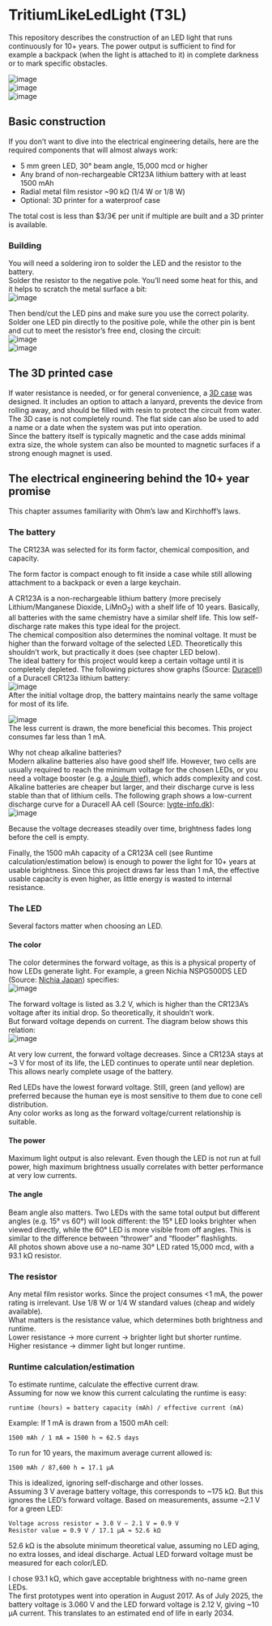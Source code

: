 # TritiumLikeLedLight (T3L)
This repository describes the construction of an LED light that runs continuously for 10+ years. The power output is sufficient to find for example a backpack (when the light is attached to it) in complete darkness or to mark specific obstacles.  
  
![image](T3LbothI.jpg)  
![image](T3LbothII.jpg)  
![image](T3Lnormal.jpg)  
  
## Basic construction
If you don’t want to dive into the electrical engineering details, here are the required components that will almost always work:  
  
- 5 mm green LED, 30° beam angle, 15,000 mcd or higher
- Any brand of non-rechargeable CR123A lithium battery with at least 1500 mAh
- Radial metal film resistor ~90 kΩ (1/4 W or 1/8 W)
- Optional: 3D printer for a waterproof case
  
The total cost is less than $3/3€ per unit if multiple are built and a 3D printer is available.  
  
### Building
You will need a soldering iron to solder the LED and the resistor to the battery.  
Solder the resistor to the negative pole. You’ll need some heat for this, and it helps to scratch the metal surface a bit:  
![image](T3Lbottom.jpg)  
  
Then bend/cut the LED pins and make sure you use the correct polarity. Solder one LED pin directly to the positive pole, while the other pin is bent and cut to meet the resistor’s free end, closing the circuit:  
![image](T3Lledbending.jpg)  
![image](T3Ltop.jpg)  
  
## The 3D printed case
If water resistance is needed, or for general convenience, a [3D case](cases/v1/) was designed. It includes an option to attach a lanyard, prevents the device from rolling away, and should be filled with resin to protect the circuit from water.  
The 3D case is not completely round. The flat side can also be used to add a name or a date when the system was put into operation.  
Since the battery itself is typically magnetic and the case adds minimal extra size, the whole system can also be mounted to magnetic surfaces if a strong enough magnet is used.  
  
## The electrical engineering behind the 10+ year promise
This chapter assumes familiarity with Ohm’s law and Kirchhoff’s laws.  

### The battery
The CR123A was selected for its form factor, chemical composition, and capacity.  
  
The form factor is compact enough to fit inside a case while still allowing attachment to a backpack or even a large keychain.  
  
A CR123A is a non-rechargeable lithium battery (more precisely Lithium/Manganese Dioxide, LiMnO<sub>2</sub>) with a shelf life of 10 years. Basically, all batteries with the same chemistry have a similar shelf life. This low self-discharge rate makes this type ideal for the project.  
The chemical composition also determines the nominal voltage. It must be higher than the forward voltage of the selected LED. Theoretically this shouldn’t work, but practically it does (see chapter LED below).  
The ideal battery for this project would keep a certain voltage until it is completely depleted. The following pictures show graphs (Source: [Duracell](https://www.duracell.com/wp-content/uploads/2021/06/CR123_US.pdf)) of a Duracell CR123a lithium battery:  
![image](DuracellCR123aDischargeI.png)  
After the initial voltage drop, the battery maintains nearly the same voltage for most of its life.  
  
![image](DuracellCR123aDischargeII.png)  
The less current is drawn, the more beneficial this becomes. This project consumes far less than 1 mA.  
  
Why not cheap alkaline batteries?  
Modern alkaline batteries also have good shelf life. However, two cells are usually required to reach the minimum voltage for the chosen LEDs, or you need a voltage booster (e.g. a [Joule thief](https://en.wikipedia.org/wiki/Joule_thief)), which adds complexity and cost.  
Alkaline batteries are cheaper but larger, and their discharge curve is less stable than that of lithium cells. The following graph shows a low-current discharge curve for a Duracell AA cell (Source: [lygte-info.dk](https://lygte-info.dk/info/BatteriesLowCurrentDischarge%20UK.html)):  
![image](LowCurrentDischargeTimeDuracellPlusPowerAALygte.png)  
  
Because the voltage decreases steadily over time, brightness fades long before the cell is empty.  
  
Finally, the 1500 mAh capacity of a CR123A cell (see Runtime calculation/estimation below) is enough to power the light for 10+ years at usable brightness. Since this project draws far less than 1 mA, the effective usable capacity is even higher, as little energy is wasted to internal resistance.  
  
### The LED
Several factors matter when choosing an LED.  
  
#### The color
The color determines the forward voltage, as this is a physical property of how LEDs generate light. For example, a green Nichia NSPG500DS LED (Source: [Nichia Japan](https://led-ld.nichia.co.jp/api/data/spec/led/NSPG500DS-E(2027).pdf)) specifies:  
![image](NichiaForwardVoltageSpec.png)  
  
The forward voltage is listed as 3.2 V, which is higher than the CR123A’s voltage after its initial drop. So theoretically, it shouldn’t work.  
But forward voltage depends on current. The diagram below shows this relation:  
![image](NichiaForwardVoltageDiagram.png)  
  
At very low current, the forward voltage decreases. Since a CR123A stays at ~3 V for most of its life, the LED continues to operate until near depletion.  
This allows nearly complete usage of the battery.  
  
Red LEDs have the lowest forward voltage. Still, green (and yellow) are preferred because the human eye is most sensitive to them due to cone cell distribution.  
Any color works as long as the forward voltage/current relationship is suitable.  
  
#### The power
Maximum light output is also relevant. Even though the LED is not run at full power, high maximum brightness usually correlates with better performance at very low currents.  
  
#### The angle
Beam angle also matters. Two LEDs with the same total output but different angles (e.g. 15° vs 60°) will look different: the 15° LED looks brighter when viewed directly, while the 60° LED is more visible from off angles. This is similar to the difference between “thrower” and “flooder” flashlights.  
All photos shown above use a no-name 30° LED rated 15,000 mcd, with a 93.1 kΩ resistor.  
  
### The resistor
Any metal film resistor works. Since the project consumes <1 mA, the power rating is irrelevant. Use 1/8 W or 1/4 W standard values (cheap and widely available).  
What matters is the resistance value, which determines both brightness and runtime.  
Lower resistance → more current → brighter light but shorter runtime.  
Higher resistance → dimmer light but longer runtime.  
  
### Runtime calculation/estimation
To estimate runtime, calculate the effective current draw.  
Assuming for now we know this current calculating the runtime is easy:  
  
```runtime (hours) = battery capacity (mAh) / effective current (mA)```  
  
Example: If 1 mA is drawn from a 1500 mAh cell:  
  
```1500 mAh / 1 mA = 1500 h ≈ 62.5 days```  
  
To run for 10 years, the maximum average current allowed is:  
  
```1500 mAh / 87,600 h = 17.1 µA```  
  
This is idealized, ignoring self-discharge and other losses.  
Assuming 3 V average battery voltage, this corresponds to ~175 kΩ. But this ignores the LED’s forward voltage. Based on measurements, assume ~2.1 V for a green LED:  
  
```
Voltage across resistor = 3.0 V – 2.1 V = 0.9 V
Resistor value = 0.9 V / 17.1 µA ≈ 52.6 kΩ
```
  
52.6 kΩ is the absolute minimum theoretical value, assuming no LED aging, no extra losses, and ideal discharge.   Actual LED forward voltage must be measured for each color/LED.  
  
I chose 93.1 kΩ, which gave acceptable brightness with no-name green LEDs.  
The first prototypes went into operation in August 2017. As of July 2025, the battery voltage is 3.060 V and the LED forward voltage is 2.12 V, giving ~10 µA current. This translates to an estimated end of life in early 2034.  

